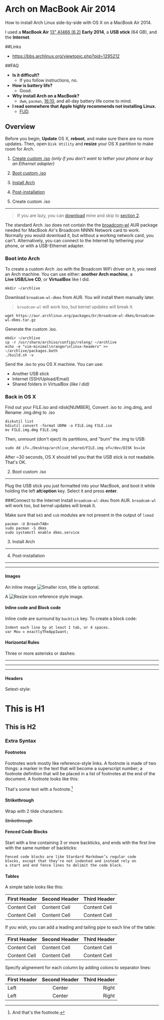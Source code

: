# Arch on MacBook Air 2014
How to install Arch Linux side-by-side with OS X on a MacBook Air 2014.

I used a **MacBook Air** [13" A1466 (6,2)](https://en.wikipedia.org/wiki/MacBook_Air#Specifications) **Early 2014**, a **USB stick** (64 GB), and the **Internet**.

##Links
- https://bbs.archlinux.org/viewtopic.php?pid=1295212

##FAQ
- **Is it difficult?**
  - If you follow instructions, no.
- **How is battery life?**
  - Good.
- **Why install Arch on a MacBook?**
  - `dwm`, `pacman`, [16:10](https://en.wikipedia.org/wiki/16:10), and all-day battery life come to mind.
- **I read somewhere that Apple highly recommends not installing Linux.**
  - [FUD](https://en.wikipedia.org/wiki/Fear,_uncertainty_and_doubt).

## Overview
Before you begin, **Update** OS X, **reboot**, and make sure there are no more updates. Then, open `Disk Utility` and **resize** your OS X partition to make room for Arch.

1. [Create custom .iso](#1-create-custom-iso) _(only if you don't want to tether your phone or buy an Ethernet adapter)_
2. [Boot custom .iso](#2-boot-custom-iso)
3. [Install Arch](#3-install-arch)
4. [Post-installation](#4-post-installation)

1. Create custom .iso
---------------------
>If you are lazy, you can [download]() mine and skip to [section 2](#2-boot-custom-iso).

The standard Arch .iso does not contain the the [broadcom-wl](https://aur.archlinux.org/packages/broadcom-wl) AUR package needed for MacBook Air's Broadcom NNNN Network card to work. Normally you would download it, but without a working network card, you can't. Alternatively, you can connect to the Internet by tethering your phone, or with a USB-Ethernet adapter.

### Boot into Arch
To create a custom Arch .iso with the Broadcom WiFi driver on it, you need an Arch machine. You can use either: **another Arch machine**, a **Live USB/Live CD**, or **VirtualBox** like I did.

    mkdir ~/archlive

Download `broadcom-wl-dkms` from AUR. You will install them manually later.
> `broadcom-wl` will work too, but kernel updates will break it.

    wget https://aur.archlinux.org/packages/br/broadcom-wl-dkms/broadcom-wl-dkms.tar.gz

Generate the custom .iso.
    
    mkdir ~/archlive
    cp -r /usr/share/archiso/configs/releng/ ~/archlive
    echo -e "vim-minimal\nranger\nlinux-headers" >> ~/archlive/packages.both
    ./build.sh -v

Send the .iso to you OS X machine. You can use:

- Another USB stick
- Internet (SSH/Upload/Email)
- Shared folders in VirtualBox _(like I did)_

### Back in OS X
Find out your FILE.iso and rdisk[NUMBER], Convert .iso to .img.dmg, and Rename .img.dmg to .iso

    diskutil list
    hdiutil convert -format UDRW -o FILE.img FILE.iso
    mv FILE.img.dmg FILE.img
    
Then, unmount (don't eject) its partitions, and "burn" the .img to USB:

    sudo dd if=./Desktop/archlive_shared/FILE.img of=/dev/DISK bs=1m
    
After ~30 seconds, OS X should tell you that the USB stick is not readable. That's OK.


2. Boot custom .iso
-------------------
Plug the USB stick you just formatted into your MacBook, and boot it while holding the left **alt**/**option** key. Select it and press **enter**.

###Connect to the Internet
Install `broadcom-wl-dkms` from AUR. `broadcom-wl` will work too, but kernel updates will break it.

Make sure that `b43` and `ssb` modules are not present in the output of `lsmod`

    pacman -U Broad<TAB>
    sudo pacman -S dkms
    sudo systemctl enable dkms.service


3. Install Arch
---------------

4. Post-installation
--------------------

---

#### Images

An inline image ![Smaller icon](http://smallerapp.com/favicon.ico "Title here"), title is optional.

A ![Resize icon][2] reference style image.

[2]: http://resizesafari.com/favicon.ico "Title"

#### Inline code and Block code

Inline code are surround by `backtick` key. To create a block code:

    Indent each line by at least 1 tab, or 4 spaces.
    var Mou = exactlyTheAppIwant; 


#### Horizontal Rules

Three or more asterisks or dashes:

***

---

- - - -

#### Headers

Setext-style:

This is H1
==========

This is H2
----------


### Extra Syntax

#### Footnotes

Footnotes work mostly like reference-style links. A footnote is made of two things: a marker in the text that will become a superscript number; a footnote definition that will be placed in a list of footnotes at the end of the document. A footnote looks like this:

That's some text with a footnote.[^1]

[^1]: And that's the footnote.


#### Strikethrough

Wrap with 2 tilde characters:

~~Strikethrough~~


#### Fenced Code Blocks

Start with a line containing 3 or more backticks, and ends with the first line with the same number of backticks:

```
Fenced code blocks are like Stardard Markdown’s regular code
blocks, except that they’re not indented and instead rely on
a start and end fence lines to delimit the code block.
```

#### Tables

A simple table looks like this:

First Header | Second Header | Third Header
------------ | ------------- | ------------
Content Cell | Content Cell  | Content Cell
Content Cell | Content Cell  | Content Cell

If you wish, you can add a leading and tailing pipe to each line of the table:

| First Header | Second Header | Third Header |
| ------------ | ------------- | ------------ |
| Content Cell | Content Cell  | Content Cell |
| Content Cell | Content Cell  | Content Cell |

Specify alignement for each column by adding colons to separator lines:

First Header | Second Header | Third Header
:----------- | :-----------: | -----------:
Left         | Center        | Right
Left         | Center        | Right
